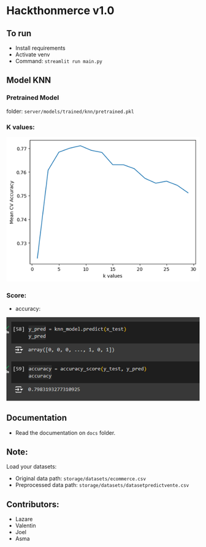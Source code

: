 # Hackthonmerce v1.0

## To run
- Install requirements
- Activate venv
- Command: ```streamlit run main.py```

## Model KNN
### Pretrained Model
folder: ``server/models/trained/knn/pretrained.pkl``

### K values:
<img src="storage/images/knn_values.png">

### Score:
- accuracy: 

<img src="storage/images/accuracy.png">

## Documentation
- Read the documentation on ``docs`` folder.

## Note:
Load your datasets:
- Original data path: ``storage/datasets/ecommerce.csv``
- Preprocessed data path: ``storage/datasets/datasetpredictvente.csv``

## Contributors:
- Lazare
- Valentin
- Joel
- Asma